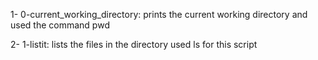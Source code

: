 1- 0-current_working_directory: prints the current working directory and used the command pwd

2- 1-listit: lists the files in the directory used ls for this script

